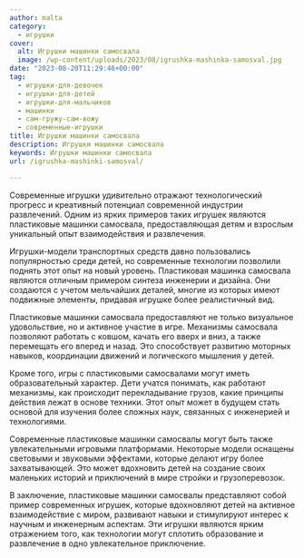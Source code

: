 ```yaml
---
author: malta
category:
  - игрушки
cover:
  alt: Игрушки машинки самосвала
  image: /wp-content/uploads/2023/08/igrushka-mashinka-samosval.jpg
date: "2023-08-20T11:29:46+00:00"
tag:
  - игрушки-для-девочек
  - игрушки-для-детей
  - игрушки-для-мальчиков
  - машинки
  - сам-гружу-сам-вожу
  - современные-игрушки
title: Игрушки машинки самосвала
description: Игрушки машинки самосвала
keywords: Игрушки машинки самосвала
url: /igrushka-mashinki-samosval/

---
```

Современные игрушки удивительно отражают технологический прогресс и креативный потенциал современной индустрии развлечений. Одним из ярких примеров таких игрушек являются пластиковые машинки самосвала, предоставляющая детям и взрослым уникальный опыт взаимодействия и развлечения.

Игрушки-модели транспортных средств давно пользовались популярностью среди детей, но современные технологии позволили поднять этот опыт на новый уровень. Пластиковая машинка самосвала являются отличным примером синтеза инженерии и дизайна. Они создаются с учетом мельчайших деталей, многие из которых имеют подвижные элементы, придавая игрушке более реалистичный вид.

Пластиковые машинки самосвала предоставляют не только визуальное удовольствие, но и активное участие в игре. Механизмы самосвала позволяют работать с ковшом, качать его вверх и вниз, а также перемещать его вперед и назад. Это способствует развитию моторных навыков, координации движений и логического мышления у детей.

Кроме того, игры с пластиковыми самосвалами могут иметь образовательный характер. Дети учатся понимать, как работают механизмы, как происходит перекладывание грузов, какие принципы действия лежат в основе техники. Этот опыт может в будущем стать основой для изучения более сложных наук, связанных с инженерией и технологиями.

Современные пластиковые машинки самосвалы могут быть также увлекательными игровыми платформами. Некоторые модели оснащены световыми и звуковыми эффектами, которые делают игру более захватывающей. Это может вдохновить детей на создание своих маленьких историй и приключений в мире стройки и грузоперевозок.

В заключение, пластиковые машинки самосвалы представляют собой пример современных игрушек, которые вдохновляют детей на активное взаимодействие с миром, развивают навыки и стимулируют интерес к научным и инженерным аспектам. Эти игрушки являются ярким отражением того, как технологии могут сплотить образование и развлечение в одно увлекательное приключение.
